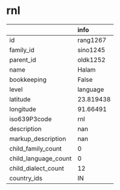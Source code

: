 # rnl
|                      | info      |
|:---------------------|:----------|
| id                   | rang1267  |
| family_id            | sino1245  |
| parent_id            | oldk1252  |
| name                 | Halam     |
| bookkeeping          | False     |
| level                | language  |
| latitude             | 23.819438 |
| longitude            | 91.66491  |
| iso639P3code         | rnl       |
| description          | nan       |
| markup_description   | nan       |
| child_family_count   | 0         |
| child_language_count | 0         |
| child_dialect_count  | 12        |
| country_ids          | IN        |